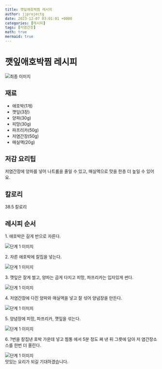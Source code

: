 ```yaml
---
title: 깻잎애호박찜 레시피
author: jjprojectg
date: 2023-12-07 03:01:01 +0000
categories: [레시피]
tags: [저염간장]
math: true
mermaid: true
---
```

<meta name="og:type" content="website"/>
<meta charset="UTF-8"/>
<div class="header">
  <h1>깻잎애호박찜 레시피</h1>
</div>

<div class="container my-4">
  <div class="row">
    <div class="col-12 col-md-6">
      <div class="recipe-image">
        <img src="http://www.foodsafetykorea.go.kr/uploadimg/cook/10_00646_2.png" class="step-image" alt="최종 이미지"/>
      </div>
    </div>
    <div class="col-12 col-md-6">
      <div class="ingredients">
        <h2>재료</h2>
        <ul class="card">
          <li> 애호박(1개) </li>
          <li>  깻잎(3장) </li>
          <li>  양파(30g) </li>
          <li>  피망(30g) </li>
          <li>  파프리카(50g) </li>
          <li> 저염간장(50g) </li>
          <li>  매실액(20g) </li>
</ul>
      </div>
    </div>
    <div class="col-12 col-md-6">
      <div class="ingredients">
        <h2>저감 요리팁</h2>
        <div class="card"> 
          <p>
            저염간장에 양파를 넣어 나트륨을 줄일 수 있고, 매실액으로 맛을 한층 더 높일 수 있어요.
          </p>
        </div>
      </div>
      <div class="ingredients">
        <h2>칼로리</h2>
        <div class="card"> 
          <p>
            38.5 칼로리
          </p>
        </div>
      </div>
    </div>
  </div>

  <h2 class="my-4">레시피 순서</h2>
  <div class="card recipe-card">
    <div class="card-body recipe-step">
      <p class="card-text step-description">1. 애호박은 길게 반으로 자른다.</p>
      <img src="http://www.foodsafetykorea.go.kr/uploadimg/cook/20_00646_1.png" alt="단계 1 이미지" class="step-image"/>
    </div>
  </div>
  <div class="card recipe-card">
    <div class="card-body recipe-step">
      <p class="card-text step-description">2. 자른 애호박에 칼집을 넣는다.</p>
      <img src="http://www.foodsafetykorea.go.kr/uploadimg/cook/20_00646_2.png" alt="단계 1 이미지" class="step-image"/>
    </div>
  </div>
  <div class="card recipe-card">
    <div class="card-body recipe-step">
      <p class="card-text step-description">3. 깻잎은 잘게 썰고, 양파는 곱게 다지고
피망, 파프리카는 입자있게 썬다.</p>
      <img src="http://www.foodsafetykorea.go.kr/uploadimg/cook/20_00646_3.png" alt="단계 1 이미지" class="step-image"/>
    </div>
  </div>
  <div class="card recipe-card">
    <div class="card-body recipe-step">
      <p class="card-text step-description">4. 저염간장에 다진 양파와 매실액을 넣고
잘 섞어 양념장을 만든다.</p>
      <img src="http://www.foodsafetykorea.go.kr/uploadimg/cook/20_00646_4.png" alt="단계 1 이미지" class="step-image"/>
    </div>
  </div>
  <div class="card recipe-card">
    <div class="card-body recipe-step">
      <p class="card-text step-description">5. 양념장에 피망, 파프리카, 깻잎을
섞는다.</p>
      <img src="http://www.foodsafetykorea.go.kr/uploadimg/cook/20_00646_5.png" alt="단계 1 이미지" class="step-image"/>
    </div>
  </div>
  <div class="card recipe-card">
    <div class="card-body recipe-step">
      <p class="card-text step-description">6. ?번을 칼집낸 호박 가운데 넣고 찜통
에서 5분 정도 쪄 낸 뒤 그릇에 담아 저
염간장소스를 한번 더 올린다.</p>
      <img src="http://www.foodsafetykorea.go.kr/uploadimg/cook/20_00646_6.png" alt="단계 1 이미지" class="step-image"/>
    </div>
  </div>

</div>
맛있는 요리가 되길 기대하겠습니다.
